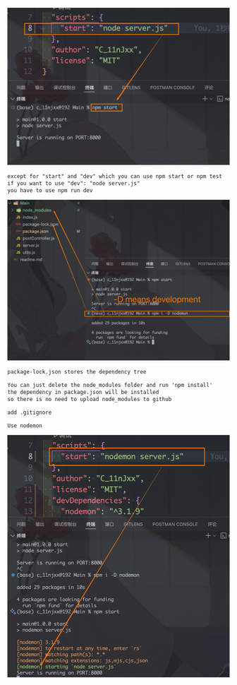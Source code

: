 ![alt text](img/image-1.png)
```
except for "start" and "dev" which you can use npm start or npm test
if you want to use "dev": "node server.js"
you have to use npm run dev
```

![alt text](img/image-2.png)
```
package-lock.json stores the dependency tree
```

```
You can just delete the node_modules folder and run 'npm install'
the dependency in package.json will be installed
so there is no need to upload node_modules to github
```

```
add .gitignore
```
```
Use nodemon
```
![alt text](img/image-4.png)